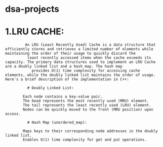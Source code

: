 ﻿# dsa-projects
# 1.LRU CACHE:
             An LRU (Least Recently Used) Cache is a data structure that efficiently stores and retrieves a limited number of elements while maintaining the order of their usage to quickly discard the 
              least recently accessed items when the cache exceeds its capacity. The primary data structures used to implement an LRU Cache are a doubly linked list and a hash map. The hash map 
                provides O(1) time complexity for accessing cache elements, while the doubly linked list maintains the order of usage. Here's a brief description of the implementation in C++:

              # Doubly Linked List:
            
            Each node contains a key-value pair.
            The head represents the most recently used (MRU) element.
            The tail represents the least recently used (LRU) element.
            Nodes can be quickly moved to the front (MRU position) upon access.
            
              # Hash Map (unordered_map):
            
            Maps keys to their corresponding node addresses in the doubly linked list.
            Enables O(1) time complexity for get and put operations.



 
